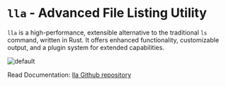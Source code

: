 # `lla` - Advanced File Listing Utility

`lla` is a high-performance, extensible alternative to the traditional `ls` command, written in Rust. It offers enhanced functionality, customizable output, and a plugin system for extended capabilities.

![default](https://github.com/user-attachments/assets/8934b8b1-e32a-43c7-abca-238c17a57c27)

Read Documentation: [lla Github repository](https://github.com/triyanox/lla)
